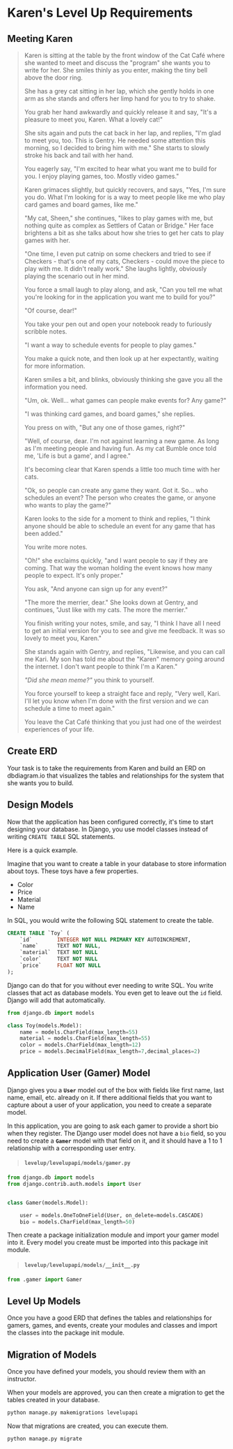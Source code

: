 # Karen's Level Up Requirements

## Meeting Karen

> Karen is sitting at the table by the front window of the Cat Café where she wanted to meet and discuss the "program" she wants you to write for her. She smiles thinly as you enter, making the tiny bell above the door ring.
>
> She has a grey cat sitting in her lap, which she gently holds in one arm as she stands and offers her limp hand for you to try to shake.
>
> You grab her hand awkwardly and quickly release it and say, "It's a pleasure to meet you, Karen. What a lovely cat!"
>
> She sits again and puts the cat back in her lap, and replies, "I'm glad to meet you, too. This is Gentry. He needed some attention this morning, so I decided to bring him with me." She starts to slowly stroke his back and tail with her hand.
>
> You eagerly say, "I'm excited to hear what you want me to build for you. I enjoy playing games, too. Mostly video games."
>
> Karen grimaces slightly, but quickly recovers, and says, "Yes, I'm sure you do. What I'm looking for is a way to meet people like me who play card games and board games, like me."
>
> "My cat, Sheen," she continues, "likes to play games with me, but nothing quite as complex as Settlers of Catan or Bridge." Her face brightens a bit as she talks about how she tries to get her cats to play games with her.
>
> "One time, I even put catnip on some checkers and tried to see if Checkers - that's one of my cats, Checkers - could move the piece to play with me. It didn't really work." She laughs lightly, obviously playing the scenario out in her mind.
>
> You force a small laugh to play along, and ask, "Can you tell me what you're looking for in the application you want me to build for you?"
>
> "Of course, dear!"
>
> You take your pen out and open your notebook ready to furiously scribble notes.
>
> "I want a way to schedule events for people to play games."
>
> You make a quick note, and then look up at her expectantly, waiting for more information.
>
> Karen smiles a bit, and blinks, obviously thinking she gave you all the information you need.
>
> "Um, ok. Well... what games can people make events for? Any game?"
>
> "I was thinking card games, and board games," she replies.
>
> You press on with, "But any one of those games, right?"
>
> "Well, of course, dear. I'm not against learning a new game. As long as I'm meeting people and having fun. As my cat Bumble once told me, 'Life is but a game', and I agree."
>
> It's becoming clear that Karen spends a little too much time with her cats.
>
> "Ok, so people can create any game they want. Got it. So... who schedules an event? The person who creates the game, or anyone who wants to play the game?"
>
> Karen looks to the side for a moment to think and replies, "I think anyone should be able to schedule an event for any game that has been added."
>
> You write more notes.
>
> "Oh!" she exclaims quickly, "and I want people to say if they are coming. That way the woman holding the event knows how many people to expect. It's only proper."
>
> You ask, "And anyone can sign up for any event?"
>
> "The more the merrier, dear." She looks down at Gentry, and continues, "Just like with my cats. The more the merrier."
>
> You finish writing your notes, smile, and say, "I think I have all I need to get an initial version for you to see and give me feedback. It was so lovely to meet you, Karen."
>
> She stands again with Gentry, and replies, "Likewise, and you can call me Kari. My son has told me about the "Karen" memory going around the internet. I don't want people to think I'm a Karen."
>
> _"Did she mean meme?"_ you think to yourself.
>
> You force yourself to keep a straight face and reply, "Very well, Kari. I'll let you know when I'm done with the first version and we can schedule a time to meet again."
>
> You leave the Cat Café thinking that you just had one of the weirdest experiences of your life.


## Create ERD

Your task is to take the requirements from Karen and build an ERD on dbdiagram.io that visualizes the tables and relationships for the system that she wants you to build.

## Design Models

Now that the application has been configured correctly, it's time to start designing your database. In Django, you use model classes instead of writing `CREATE TABLE` SQL statements.

Here is a quick example.

Imagine that you want to create a table in your database to store information about toys. These toys have a few properties.

* Color
* Price
* Material
* Name

In SQL, you would write the following SQL statement to create the table.

```sql
CREATE TABLE `Toy` (
	`id`	    INTEGER NOT NULL PRIMARY KEY AUTOINCREMENT,
	`name`	    TEXT NOT NULL,
	`material`	TEXT NOT NULL
	`color` 	TEXT NOT NULL
	`price` 	FLOAT NOT NULL
);
```

Django can do that for you without ever needing to write SQL. You write classes that act as database models. You even get to leave out the `id` field. Django will add that automatically.

```py
from django.db import models

class Toy(models.Model):
    name = models.CharField(max_length=55)
    material = models.CharField(max_length=55)
    color = models.CharField(max_length=12)
    price = models.DecimalField(max_length=7,decimal_places=2)
```

## Application User (Gamer) Model

Django gives you a **`User`** model out of the box with fields like first name, last name, email, etc. already on it. If there additional fields that you want to capture about a user of your application, you need to create a separate model.

In this application, you are going to ask each gamer to provide a short bio when they register. The Django user model does not have a `bio` field, so you need to create a **`Gamer`** model with that field on it, and it should have a 1 to 1 relationship with a corresponding user entry.

> #### `levelup/levelupapi/models/gamer.py`

```py
from django.db import models
from django.contrib.auth.models import User


class Gamer(models.Model):

    user = models.OneToOneField(User, on_delete=models.CASCADE)
    bio = models.CharField(max_length=50)
```

Then create a package initialization module and import your gamer model into it. Every model you create must be imported into this package init module.

> #### `levelup/levelupapi/models/__init__.py`

```py
from .gamer import Gamer
```

## Level Up Models

Once you have a good ERD that defines the tables and relationships for gamers, games, and events, create your modules and classes and import the classes into the package init module.

## Migration of Models

Once you have defined your models, you should review them with an instructor.

When your models are approved, you can then create a migration to get the tables created in your database.

```sh
python manage.py makemigrations levelupapi
```

Now that migrations are created, you can execute them.

```sh
python manage.py migrate
```